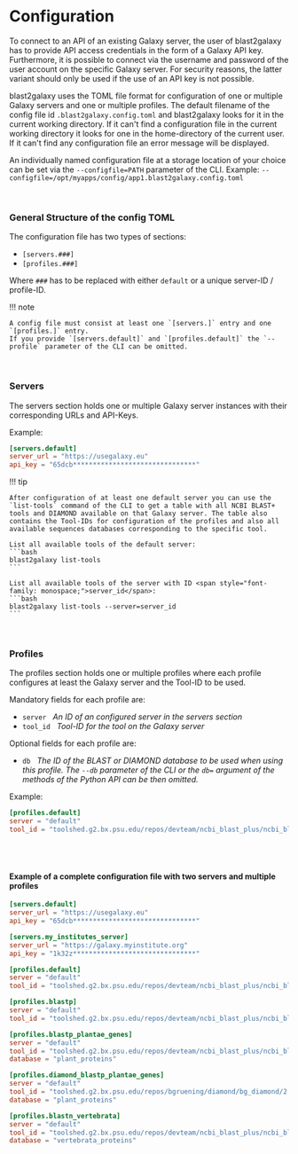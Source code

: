 # Configuration

To connect to an API of an existing Galaxy server, the user of blast2galaxy has to provide API access credentials in the form of a Galaxy API key. Furthermore, it is possible to connect via the username and password of the user account on the specific Galaxy server. For security reasons, the latter variant should only be used if the use of an API key is not possible.



blast2galaxy uses the TOML file format for configuration of one or multiple Galaxy servers and one or multiple profiles.
The default filename of the config file id `.blast2galaxy.config.toml` and blast2galaxy looks for it in the current working directory.
If it can't find a configuration file in the current working directory it looks for one in the home-directory of the current user.
If it can't find any configuration file an error message will be displayed.

An individually named configuration file at a storage location of your choice can be set via the `--configfile=PATH` parameter of the CLI. 
Example: `--configfile=/opt/myapps/config/app1.blast2galaxy.config.toml`



<br />
<h3>General Structure of the config TOML</h3>

The configuration file has two types of sections:

 - `[servers.###]`
 - `[profiles.###]`

Where `###` has to be replaced with either `default` or a unique server-ID / profile-ID.


!!! note

    A config file must consist at least one `[servers.]` entry and one `[profiles.]` entry. 
    If you provide `[servers.default]` and `[profiles.default]` the `--profile` parameter of the CLI can be omitted.








<br />
<h3>Servers</h3>

The servers section holds one or multiple Galaxy server instances with their corresponding URLs and API-Keys.

Example:
```toml
[servers.default]
server_url = "https://usegalaxy.eu"
api_key = "65dcb*******************************"
```


!!! tip

    After configuration of at least one default server you can use the `list-tools` command of the CLI to get a table with all NCBI BLAST+ tools and DIAMOND available on that Galaxy server. The table also contains the Tool-IDs for configuration of the profiles and also all available sequences databases corresponding to the specific tool.

    List all available tools of the default server:
    ```bash
    blast2galaxy list-tools
    ```

    List all available tools of the server with ID <span style="font-family: monospace;">server_id</span>:
    ```bash
    blast2galaxy list-tools --server=server_id
    ```


<br />
<h3>Profiles</h3>

The profiles section holds one or multiple profiles where each profile configures at least the Galaxy server and the Tool-ID to be used.

Mandatory fields for each profile are:

- `server` &nbsp; *An ID of an configured server in the servers section*
- `tool_id` &nbsp; *Tool-ID for the tool on the Galaxy server*

Optional fields for each profile are:

- `db` &nbsp; *The ID of the BLAST or DIAMOND database to be used when using this profile. The `--db` parameter of the CLI or the `db=` argument of the methods of the Python API can be then omitted.*


Example:
```toml
[profiles.default]
server = "default"
tool_id = "toolshed.g2.bx.psu.edu/repos/devteam/ncbi_blast_plus/ncbi_blastn_wrapper/2.14.1+galaxy2"
```





<br /><br />
<h4>Example of a complete configuration file with two servers and multiple profiles</h4>

```toml
[servers.default]
server_url = "https://usegalaxy.eu"
api_key = "65dcb*******************************"

[servers.my_institutes_server]
server_url = "https://galaxy.myinstitute.org"
api_key = "1k32z*******************************"

[profiles.default]
server = "default"
tool_id = "toolshed.g2.bx.psu.edu/repos/devteam/ncbi_blast_plus/ncbi_blastn_wrapper/2.14.1+galaxy2"

[profiles.blastp]
server = "default"
tool_id = "toolshed.g2.bx.psu.edu/repos/devteam/ncbi_blast_plus/ncbi_blastp_wrapper/2.14.1+galaxy2"

[profiles.blastp_plantae_genes]
server = "default"
tool_id = "toolshed.g2.bx.psu.edu/repos/devteam/ncbi_blast_plus/ncbi_blastp_wrapper/2.14.1+galaxy2"
database = "plant_proteins"

[profiles.diamond_blastp_plantae_genes]
server = "default"
tool_id = "toolshed.g2.bx.psu.edu/repos/bgruening/diamond/bg_diamond/2.0.15+galaxy0"
database = "plant_proteins"

[profiles.blastn_vertebrata]
server = "default"
tool_id = "toolshed.g2.bx.psu.edu/repos/devteam/ncbi_blast_plus/ncbi_blastn_wrapper/2.14.1+galaxy2"
database = "vertebrata_proteins"
```
